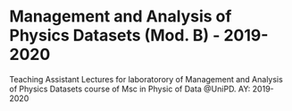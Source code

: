 # Management and Analysis of Physics Datasets (Mod. B) - 2019-2020
Teaching Assistant Lectures for laboratorory of Management and Analysis of Physics Datasets course of Msc in Physic of Data @UniPD. AY: 2019-2020
